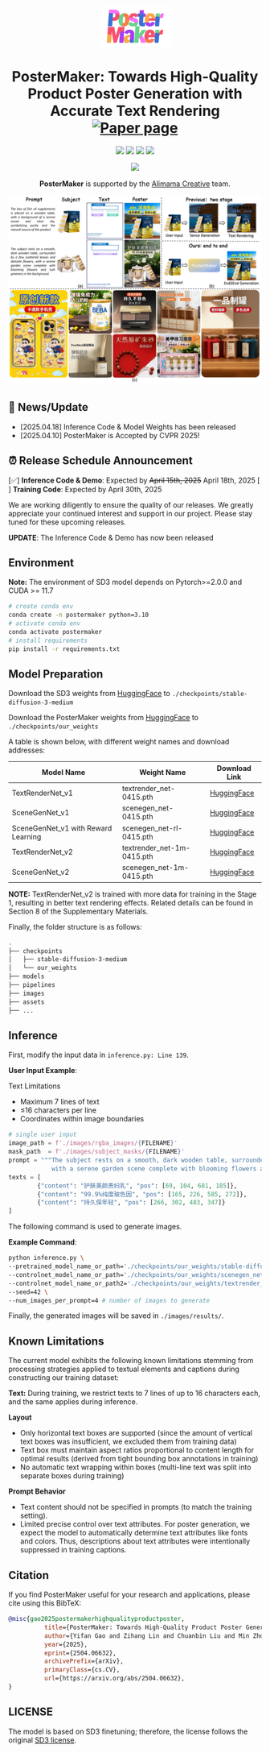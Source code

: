 <div align="center">
<img src="assets/images/logo.png" height="80">

# PosterMaker: Towards High-Quality Product Poster Generation with Accurate Text Rendering  [![Paper page](https://huggingface.co/datasets/huggingface/badges/resolve/main/paper-page-md-dark.svg)](https://poster-maker.github.io)

<a href='https://arxiv.org/abs/2504.06632'><img src='https://img.shields.io/badge/Paper-Arxiv-red'></a> <a href='assets/pdfs/CVPR2025_Arxiv.pdf'><img src='https://img.shields.io/badge/Paper-PDF-orange'></a> <a href='https://github.com/eafn/PosterMaker'><img src='https://img.shields.io/badge/Code-Github-green'></a> <a><img src='https://img.shields.io/badge/Demo-HuggingFace-yellow'></a>


<img src="https://github.com/alimama-creative/FLUX-Controlnet-Inpainting/blob/main/images/alibabaalimama.png" height=80>

**PosterMaker** is supported by the [Alimama Creative](https://huggingface.co/alimama-creative) team. 

![sample](assets/images/tesear.png "sample")
</div>


## 🎉 News/Update
- [2025.04.18] Inference Code & Model Weights has been released
- [2025.04.10] PosterMaker is Accepted by CVPR 2025!


## ⏰ Release Schedule Announcement

[✅] **Inference Code & Demo**: Expected by ~~April 15th, 2025~~ April 18th, 2025
[ ] **Training Code**: Expected by April 30th, 2025

We are working diligently to ensure the quality of our releases. We greatly appreciate your continued interest and support in our project. Please stay tuned for these upcoming releases.

**UPDATE**: The Inference Code & Demo has now been released

## Environment
**Note:** The environment of SD3 model depends on Pytorch>=2.0.0 and CUDA >= 11.7
```bash
# create conda env
conda create -n postermaker python=3.10
# activate conda env
conda activate postermaker
# install requirements
pip install -r requirements.txt
```

## Model Preparation
Download the SD3 weights from [HuggingFace](https://huggingface.co/stabilityai/stable-diffusion-3-medium) to `./checkpoints/stable-diffusion-3-medium`

Download the PosterMaker weights from [HuggingFace](https://huggingface.co/alimama-creative/PosterMaker) to `./checkpoints/our_weights`

A table is shown below, with different weight names and download addresses:

| Model Name | Weight Name | Download Link |
| --- | --- | --- |
| TextRenderNet_v1 | textrender_net-0415.pth | [HuggingFace](https://huggingface.co/alimama-creative/PosterMaker) |
| SceneGenNet_v1 | scenegen_net-0415.pth | [HuggingFace](https://huggingface.co/alimama-creative/PosterMaker) |
| SceneGenNet_v1 with Reward Learning | scenegen_net-rl-0415.pth | [HuggingFace](https://huggingface.co/alimama-creative/PosterMaker) |
| TextRenderNet_v2 | textrender_net-1m-0415.pth | [HuggingFace](https://huggingface.co/alimama-creative/PosterMaker) |
| SceneGenNet_v2 | scenegen_net-1m-0415.pth | [HuggingFace](https://huggingface.co/alimama-creative/PosterMaker) |

**NOTE:** TextRenderNet_v2 is trained with more data for training in the Stage 1, resulting in better text rendering effects. Related details can be found in Section 8 of the Supplementary Materials.

Finally, the folder structure is as follows:
```bash
.
├── checkpoints
│   ├── stable-diffusion-3-medium
│   └── our_weights
├── models
├── pipelines
├── images
├── assets
├── ...
```

## Inference
First, modify the input data in `inference.py: Line 139`.

**User Input Example**:

Text Limitations
- Maximum 7 lines of text
- ≤16 characters per line
- Coordinates within image boundaries
```python
# single user input
image_path = f'./images/rgba_images/{FILENAME}'
mask_path  = f'./images/subject_masks/{FILENAME}'
prompt = """The subject rests on a smooth, dark wooden table, surrounded by a few scattered leaves and delicate flowers,\
            with a serene garden scene complete with blooming flowers and lush greenery in the background."""
texts = [
        {"content": "护肤美颜贵妇乳", "pos": [69, 104, 681, 185]},
        {"content": "99.9%纯度玻色因", "pos": [165, 226, 585, 272]},
        {"content": "持久保年轻", "pos": [266, 302, 483, 347]}
]
```

The following command is used to generate images.

**Example Command**:
```bash
python inference.py \
--pretrained_model_name_or_path='./checkpoints/our_weights/stable-diffusion-3-medium-diffusers/' \
--controlnet_model_name_or_path='./checkpoints/our_weights/scenegen_net-rl-0415.pth' \
--controlnet_model_name_or_path2='./checkpoints/our_weights/textrender_net-0415.pth' \
--seed=42 \
--num_images_per_prompt=4 # number of images to generate
```
Finally, the generated images will be saved in `./images/results/`.

## Known Limitations
The current model exhibits the following known limitations stemming from processing strategies applied to textual elements and captions during constructing our training dataset:

**Text:** During training, we restrict texts to 7 lines of up to 16 characters each, and the same applies during inference.

**Layout**
- Only horizontal text boxes are supported (since the amount of vertical text boxes was insufficient, we excluded them from training data)
- Text box must maintain aspect ratios proportional to content length for optimal results (derived from tight bounding box annotations in training)
- No automatic text wrapping within boxes (multi-line text was split into separate boxes during training)

**Prompt Behavior**
- Text content should not be specified in prompts (to match the training setting).
- Limited precise control over text attributes. For poster generation, we expect the model to automatically determine text attributes like fonts and colors. Thus, descriptions about text attributes were intentionally suppressed in training captions.

## Citation
If you find PosterMaker useful for your research and applications, please cite using this BibTeX:

```BibTeX
@misc{gao2025postermakerhighqualityproductposter,
          title={PosterMaker: Towards High-Quality Product Poster Generation with Accurate Text Rendering}, 
          author={Yifan Gao and Zihang Lin and Chuanbin Liu and Min Zhou and Tiezheng Ge and Bo Zheng and Hongtao Xie},
          year={2025},
          eprint={2504.06632},
          archivePrefix={arXiv},
          primaryClass={cs.CV},
          url={https://arxiv.org/abs/2504.06632},
}
```

## LICENSE
The model is based on SD3 finetuning; therefore, the license follows the original [SD3 license](https://huggingface.co/stabilityai/stable-diffusion-3-medium#license).
